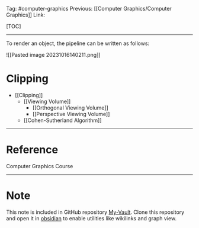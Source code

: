Tag: #computer-graphics 
Previous: [[Computer Graphics/Computer Graphics]]
Link: 

[TOC]

---

To render an object, the pipeline can be written as follows:

![[Pasted image 20231016140211.png]]

# Clipping

- [[Clipping]]
	- [[Viewing Volume]]
		- [[Orthogonal Viewing Volume]]
		- [[Perspective Viewing Volume]]
	- [[Cohen-Sutherland Algorithm]]

---

# Reference

Computer Graphics Course

---

# Note

This note is included in GitHub repository [My-Vault](https://github.com/LittleD3092/My-Vault.git). Clone this repository and open it in [obsidian](https://obsidian.md/) to enable utilities like wikilinks and graph view.